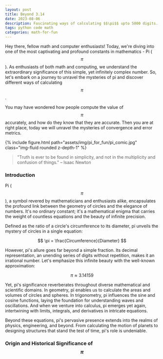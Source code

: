 ```yaml
---
layout: post
title: Beyond 3.14
date: 2023-08-06
description: Fascinating ways of calculating $$\pi$$ upto 5000 digits. 
tags: python code math
categories: math-for-fun
---
```


Hey there, fellow math and computer enthusiasts! Today, we're diving into one of the most captivating and profound constants in mathematics - Pi ($$\pi$$). As enthusiasts of both math and computing, we understand the extraordinary significance of this simple, yet infinitely complex number. So, let's embark on a journey to unravel the mysteries of pi and discover different ways of calculating $$\pi$$.

You may have wondered how people compute the value of $$\pi$$ accurately, and how do they know that they are accurate. Then you are at right place, today we will unravel the mysteries of convergence and error metrics.

{% include figure.html path="assets/img/pi_for_fun/pi_comic.jpg" class="img-fluid rounded z-depth-1" %}
<blockquote>
"Truth is ever to be found in simplicity, and not in the multiplicity and confusion of things." – Isaac Newton
</blockquote>

### Introduction
Pi ($$\pi$$), a symbol revered by mathematicians and enthusiasts alike, encapsulates the profound link between the geometry of circles and the elegance of numbers. It's no ordinary constant; it's a mathematical enigma that carries the weight of countless equations and the beauty of infinite precision.

Defined as the ratio of a circle's circumference to its diameter, pi unveils the mystery of circles in a single equation:

$$
\pi = \frac{Circumference}{Diameter} 
$$

However, pi's allure goes far beyond a simple fraction. Its decimal representation, an unending series of digits without repetition, makes it an irrational number. Let's emphasize this infinite beauty with the well-known approximation:

$$
\pi \approx 3.14159 
$$

Yet, pi's significance reverberates throughout diverse mathematical and scientific domains. In geometry, pi enables us to calculate the areas and volumes of circles and spheres. In trigonometry, pi influences the sine and cosine functions, laying the foundation for understanding waves and oscillations. And when we venture into calculus, pi emerges yet again, intertwining with limits, integrals, and derivatives in intricate equations.

Beyond these equations, pi's pervasive presence extends into the realms of physics, engineering, and beyond. From calculating the motion of planets to designing structures that stand the test of time, pi's role is undeniable.

### Origin and Historical Significance of $$\pi$$


